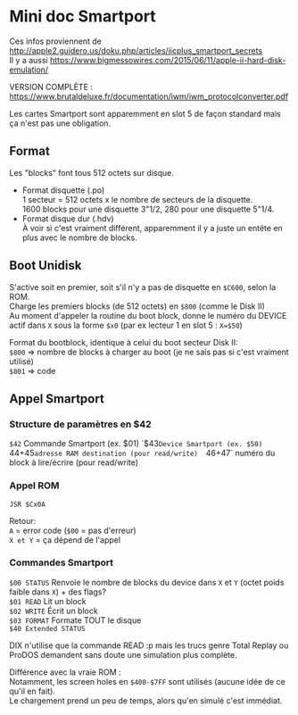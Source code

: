 # Mini doc Smartport

Ces infos proviennent de http://apple2.guidero.us/doku.php/articles/iicplus_smartport_secrets  
Il y a aussi https://www.bigmessowires.com/2015/06/11/apple-ii-hard-disk-emulation/

VERSION COMPLÈTE : https://www.brutaldeluxe.fr/documentation/iwm/iwm_protocolconverter.pdf

Les cartes Smartport sont apparemment en slot 5 de façon standard mais ça n'est pas une obligation.

## Format

Les "blocks" font tous 512 octets sur disque.

- Format disquette (.po)  
1 secteur = 512 octets x le nombre de secteurs de la disquette.  
  1600 blocks pour une disquette 3"1/2, 280 pour une disquette 5"1/4.  
- Format disque dur (.hdv)  
À voir si c'est vraiment différent, apparemment il y a juste un entête en plus avec le nombre de blocks.  

## Boot Unidisk

S'active soit en premier, soit s'il n'y a pas de disquette en `$C600`, selon la ROM.  
Charge les premiers blocks (de 512 octets) en `$800` (comme le Disk II)  
Au moment d'appeler la routine du boot block, donne le numéro du DEVICE actif dans `X` sous la forme `$x0`  (par ex lecteur 1 en slot 5 : `X=$50`)  

Format du bootblock, identique à celui du boot secteur Disk II:  
`$800` => nombre de blocks à charger au boot (je ne sais pas si c'est vraiment utilisé)  
`$801` => code  

## Appel Smartport

### Structure de paramètres en $42  

`$42` Commande Smartport (ex. $01)  
`$43` Device Smartport (ex. $50)  
`$44+$45` adresse RAM destination (pour read/write)  
`$46+$47` numéro du block à lire/écrire (pour read/write)

### Appel ROM

`JSR $Cx0A`  

Retour:  
`A` = error code (`$00` = pas d'erreur)  
`X et Y` = ça dépend de l'appel  

### Commandes Smartport

`$00 STATUS` Renvoie le nombre de blocks du device dans `X` et `Y` (octet poids faible dans `X`) + des flags?  
`$01 READ` Lit un block  
`$02 WRITE` Écrit un block  
`$03 FORMAT` Formate TOUT le disque  
`$40 Extended STATUS`   

DIX n'utilise que la commande READ :p mais les trucs genre Total Replay ou ProDOS demandent sans doute une simulation plus complète.  

Différence avec la vraie ROM :  
Notamment, les screen holes en `$400-$7FF` sont utilisés (aucune idée de ce qu'il en fait).  
Le chargement prend un peu de temps, alors qu'en simulé c'est immédiat.  

